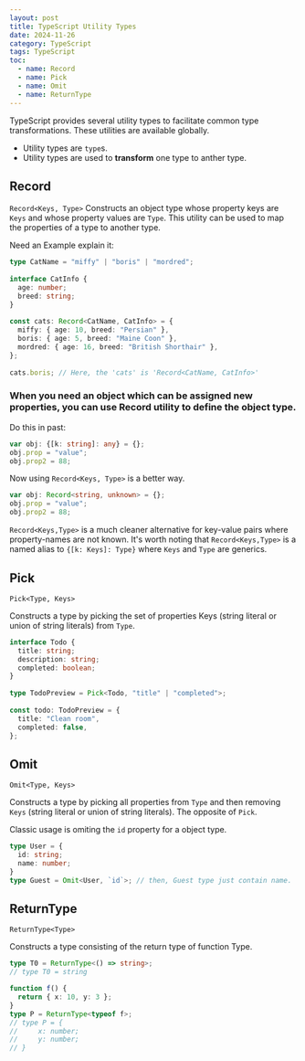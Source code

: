 ```yaml
---
layout: post
title: TypeScript Utility Types
date: 2024-11-26
category: TypeScript
tags: TypeScript
toc: 
  - name: Record
  - name: Pick
  - name: Omit
  - name: ReturnType
---
```


TypeScript provides several utility types to facilitate common type transformations. These utilities are available globally.

- Utility types are `type`s.
- Utility types are used to **transform** one type to anther type.

## Record
`Record<Keys, Type>`
Constructs an object type whose property keys are `Keys` and whose property values are `Type`. 
This utility can be used to map the properties of a type to another type.

Need an Example explain it: 
```ts
type CatName = "miffy" | "boris" | "mordred";
 
interface CatInfo {
  age: number;
  breed: string;
}
 
const cats: Record<CatName, CatInfo> = {
  miffy: { age: 10, breed: "Persian" },
  boris: { age: 5, breed: "Maine Coon" },
  mordred: { age: 16, breed: "British Shorthair" },
};
 
cats.boris; // Here, the 'cats' is 'Record<CatName, CatInfo>'
```

### When you need an object which can be assigned new properties, you can use Record utility to define the object type.

Do this in past: 
```ts
var obj: {[k: string]: any} = {};
obj.prop = "value";
obj.prop2 = 88;
```

Now using `Record<Keys, Type>` is a better way.
```ts
var obj: Record<string, unknown> = {};
obj.prop = "value";
obj.prop2 = 88;
```

`Record<Keys,Type>` is a much cleaner alternative for key-value pairs where property-names are not known. It's worth noting that `Record<Keys,Type>` is a named alias to `{[k: Keys]: Type}` where `Keys` and `Type` are generics.

## Pick
`Pick<Type, Keys>`

Constructs a type by picking the set of properties Keys (string literal or union of string literals) from `Type`.
```ts
interface Todo {
  title: string;
  description: string;
  completed: boolean;
}
 
type TodoPreview = Pick<Todo, "title" | "completed">;
 
const todo: TodoPreview = {
  title: "Clean room",
  completed: false,
};
```

## Omit
`Omit<Type, Keys>`

Constructs a type by picking all properties from `Type` and then removing `Keys` (string literal or union of string literals). The opposite of `Pick`.

Classic usage is omiting the `id` property for a object type.
```ts
type User = {
  id: string;
  name: number;
}
type Guest = Omit<User, `id`>; // then, Guest type just contain name. 
```

## ReturnType
`ReturnType<Type>`

Constructs a type consisting of the return type of function Type.
```ts
type T0 = ReturnType<() => string>;
// type T0 = string

function f() {
  return { x: 10, y: 3 };
}
type P = ReturnType<typeof f>;   
// type P = {
//     x: number;
//     y: number;
// }
```
